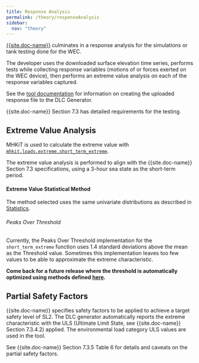 ```yaml
---
title: Response Analysis
permalink: /theory/responseAnalysis
sidebar:
  nav: "theory"
---
```


[{{site.doc-name}}]({{site.doc-link}}) culminates in a response analysis for the simulations or tank testing done for the WEC. 

The developer uses the downloaded surface elevation time series, performs tests while collecting response variables (motions of or forces exerted on the WEC device), then performs an extreme value analysis on each of the response variables captured.

See the [tool documentation](/documentation/responseAnalysis) for information on creating the uploaded response file to the DLC Generator.

{{site.doc-name}} Section 7.3 has detailed requirements for the testing.

## Extreme Value Analysis

MHKiT is used to calculate the extreme value with [`mhkit.loads.extreme.short_term_extreme`](https://mhkit-software.github.io/MHKiT/mhkit-python/api.loads.html#mhkit.loads.extreme.short_term_extreme).

The extreme value analysis is performed to align with the {{site.doc-name}} Section 7.3 specifications, using a 3-hour sea state as the short-term period.

#### Extreme Value Statistical Method

The method selected uses the same univariate distributions as described in [Statistics](/theory/stats#univariate-methods). 

###### Peaks Over Threshold

Currently, the Peaks Over Threshold implementation for the `short_term_extreme` function uses 1.4 standard deviations above the mean as the Threshold value.  Sometimes this implementation leaves too few values to be able to approximate the extreme characteristic.  

**Come back for a future release where the threshold is automatically optimized using methods defined [here](https://www.mdpi.com/2077-1312/8/4/289).**

## Partial Safety Factors

{{site.doc-name}} specifies safety factors to be applied to achieve a target safety level of SL2.  The DLC generator automatically reports the extreme characteristic with the ULS (Ultimate Limit State, see {{site.doc-name}} Section 7.3.4.2) applied. The environmental load category ULS values are used in the tool.

See {{site.doc-name}} Section 7.3.5 Table 6 for details and caveats on the partial safety factors.









